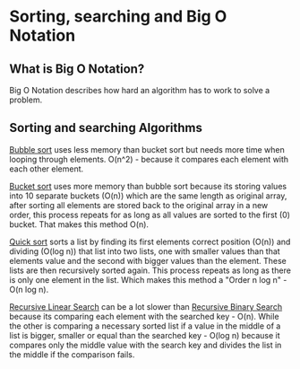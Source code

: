 # Sorting, searching and Big O Notation
## What is Big O Notation?
Big O Notation describes how hard an algorithm has to work to solve a problem.

## Sorting and searching Algorithms

[Bubble sort](BubbleSort.java) uses less memory than bucket sort but needs more time when looping through elements. O(n^2) - because it compares each element with each other element.

[Bucket sort](BucketSort.java) uses more memory than bubble sort because its storing values into 10 separate buckets (O(n)) which are the same length as original array, after sorting
all elements are stored back to the original array in a new order, this process repeats for as long as all values are sorted to the first (0) bucket. That makes this method O(n).

[Quick sort](QuickSort.java) sorts a list by finding its first elements correct position (O(n)) and dividing (O(log n)) that list into two lists, one with smaller 
values than that elements value and the second with bigger values than the element. These lists are then recursively sorted again. 
This process repeats as long as there is only one element in the list. Which makes this method a "Order n log n" - O(n log n).

[Recursive Linear Search](RecursiveLinearSearch.java) can be a lot slower than [Recursive Binary Search](RecursiveBinarySearch.java) because its comparing each element with the searched key - O(n).
While the other is comparing a necessary sorted list if a value in the middle of a list is bigger, smaller or equal than the searched key - O(log n) because it compares only the middle value with 
the search key and divides the list in the middle if the comparison fails.
